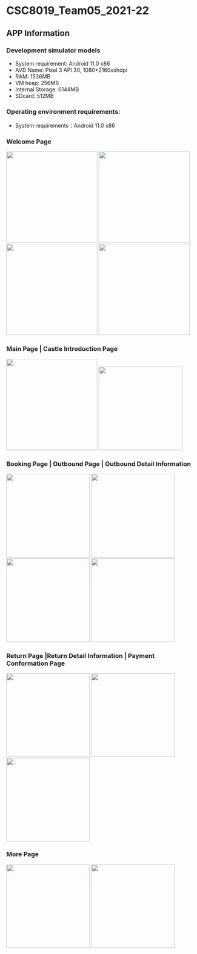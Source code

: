 # CSC8019_Team05_2021-22
## APP Information

### Development simulator models
-   System requirement: Android 11.0 x86
-   AVD Name:         Pixel 3 API 30, 1080*2160xxhdpi 
-   RAM:              1536MB
-   VM heap:          256MB
-   Internal Storage: 6144MB
-   SDcard:           512MB

### Operating environment requirements:
-   System requirements：Android 11.0 x86

### Welcome Page
<img src="https://github.com/Dennisjiao/TravelAPP/blob/main/TrealAppImage/Screenshot_20220611-192345.jpg" width="240px"> <img src="https://github.com/Dennisjiao/TravelAPP/blob/main/TrealAppImage/Screenshot_20220611-192351.jpg" width="240px">
<img src="https://github.com/Dennisjiao/TravelAPP/blob/main/TrealAppImage/Screenshot_20220611-192354.jpg" width="240px">
<img src="https://github.com/Dennisjiao/TravelAPP/blob/main/TrealAppImage/Screenshot_20220611-192357.jpg" width="240px">

### Main Page | Castle Introduction Page 
<img src="https://github.com/Dennisjiao/TravelAPP/blob/main/TrealAppImage/Screenshot_20220611-192402.jpg" width="240px"> <img src="https://github.com/Dennisjiao/TravelAPP/blob/main/TrealAppImage/Screenshot_20220611-192432.jpg" width="220px">

### Booking Page | Outbound Page | Outbound Detail Information
<img src="https://github.com/Dennisjiao/TravelAPP/blob/main/TrealAppImage/Screenshot_20220611-192448.jpg" width="220px"> <img src="https://github.com/Dennisjiao/TravelAPP/blob/main/TrealAppImage/Screenshot_20220611-192455.jpg" width="220px">
<img src="https://github.com/Dennisjiao/TravelAPP/blob/main/TrealAppImage/Screenshot_20220611-192647.jpg" width="220px">
<img src="https://github.com/Dennisjiao/TravelAPP/blob/main/TrealAppImage/Screenshot_20220611-192653.jpg" width="220px">

### Return Page |Return Detail Information | Payment Conformation Page
<img src="https://github.com/Dennisjiao/TravelAPP/blob/main/TrealAppImage/Screenshot_20220611-192713.jpg" width="220px"> <img src="https://github.com/Dennisjiao/TravelAPP/blob/main/TrealAppImage/Screenshot_20220611-192717.jpg" width="220px">
<img src="https://github.com/Dennisjiao/TravelAPP/blob/main/TrealAppImage/Screenshot_20220611-192721.jpg" width="220px">

### More Page
<img src="https://github.com/Dennisjiao/TravelAPP/blob/main/TrealAppImage/Screenshot_20220611-192757.jpg" width="220px"> <img src="https://github.com/Dennisjiao/TravelAPP/blob/main/TrealAppImage/Screenshot_20220611-192804.jpg" width="220px">



